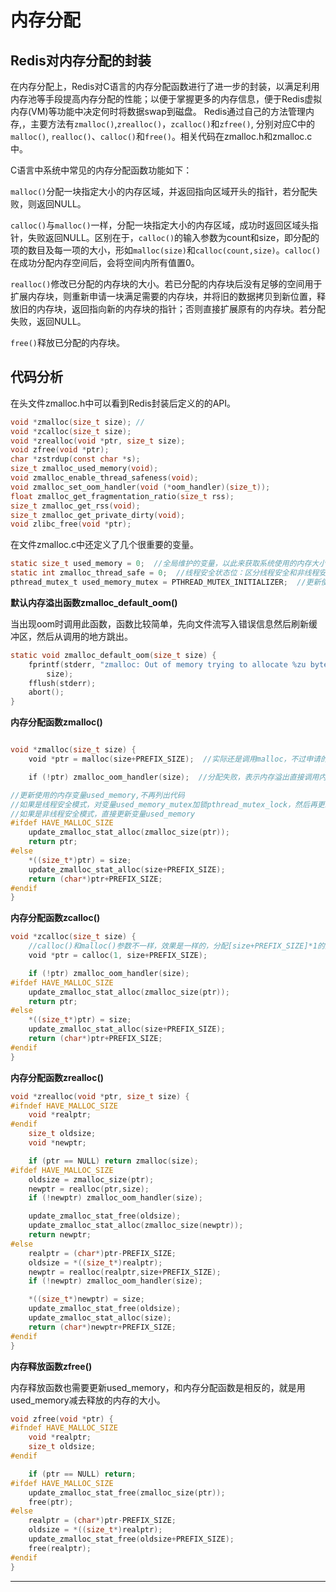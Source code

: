 # 内存分配

## Redis对内存分配的封装
在内存分配上，Redis对C语言的内存分配函数进行了进一步的封装，以满足利用内存池等手段提高内存分配的性能；以便于掌握更多的内存信息，便于Redis虚拟内存(VM)等功能中决定何时将数据swap到磁盘。
Redis通过自己的方法管理内存,，主要方法有`zmalloc()`,`zrealloc()`，`zcalloc()`和`zfree()`, 分别对应C中的`malloc()`, `realloc()`、`calloc()`和`free()`。相关代码在zmalloc.h和zmalloc.c中。

C语言中系统中常见的内存分配函数功能如下：

`malloc()`分配一块指定大小的内存区域，并返回指向区域开头的指针，若分配失败，则返回NULL。

`calloc()`与`malloc()`一样，分配一块指定大小的内存区域，成功时返回区域头指针，失败返回NULL。区别在于，`calloc()`的输入参数为count和size，即分配的项的数目及每一项的大小，形如`malloc(size)`和`calloc(count,size)`。`calloc()`在成功分配内存空间后，会将空间内所有值置0。

`realloc()`修改已分配的内存块的大小。若已分配的内存块后没有足够的空间用于扩展内存块，则重新申请一块满足需要的内存块，并将旧的数据拷贝到新位置，释放旧的内存块，返回指向新的内存块的指针；否则直接扩展原有的内存块。若分配失败，返回NULL。

`free()`释放已分配的内存块。

## 代码分析
在头文件zmalloc.h中可以看到Redis封装后定义的的API。
```c
void *zmalloc(size_t size); //
void *zcalloc(size_t size);
void *zrealloc(void *ptr, size_t size);
void zfree(void *ptr);
char *zstrdup(const char *s);
size_t zmalloc_used_memory(void);
void zmalloc_enable_thread_safeness(void);
void zmalloc_set_oom_handler(void (*oom_handler)(size_t));
float zmalloc_get_fragmentation_ratio(size_t rss);
size_t zmalloc_get_rss(void);
size_t zmalloc_get_private_dirty(void);
void zlibc_free(void *ptr);
```
在文件zmalloc.c中还定义了几个很重要的变量。
```c
static size_t used_memory = 0;  //全局维护的变量，以此来获取系统使用的内存大小
static int zmalloc_thread_safe = 0;  //线程安全状态位：区分线程安全和非线程安全
pthread_mutex_t used_memory_mutex = PTHREAD_MUTEX_INITIALIZER;  //更新使用内存时线程安全模式下的加锁变量
```
**默认内存溢出函数zmalloc_default_oom()**

当出现oom时调用此函数，函数比较简单，先向文件流写入错误信息然后刷新缓冲区，然后从调用的地方跳出。
```c
static void zmalloc_default_oom(size_t size) {
    fprintf(stderr, "zmalloc: Out of memory trying to allocate %zu bytes\n",
        size);
    fflush(stderr);
    abort();
}
```

**内存分配函数zmalloc()**
```c

void *zmalloc(size_t size) {
    void *ptr = malloc(size+PREFIX_SIZE);  //实际还是调用malloc，不过申请的空间比size=size+PREFIX_SIZE

    if (!ptr) zmalloc_oom_handler(size);  //分配失败，表示内存溢出直接调用内存溢出函数

//更新使用的内存变量used_memory,不再列出代码
//如果是线程安全模式，对变量used_memory_mutex加锁pthread_mutex_lock，然后再更新used_memory
//如果是非线程安全模式，直接更新变量used_memory
#ifdef HAVE_MALLOC_SIZE
    update_zmalloc_stat_alloc(zmalloc_size(ptr));
    return ptr;
#else
    *((size_t*)ptr) = size;
    update_zmalloc_stat_alloc(size+PREFIX_SIZE);
    return (char*)ptr+PREFIX_SIZE;
#endif
}
```

**内存分配函数zcalloc()**
```c
void *zcalloc(size_t size) {
    //calloc()和malloc()参数不一样，效果是一样的，分配[size+PREFIX_SIZE]*1的空间
    void *ptr = calloc(1, size+PREFIX_SIZE);

    if (!ptr) zmalloc_oom_handler(size);
#ifdef HAVE_MALLOC_SIZE
    update_zmalloc_stat_alloc(zmalloc_size(ptr));
    return ptr;
#else
    *((size_t*)ptr) = size;
    update_zmalloc_stat_alloc(size+PREFIX_SIZE);
    return (char*)ptr+PREFIX_SIZE;
#endif
}
```

**内存分配函数zrealloc()**
```c
void *zrealloc(void *ptr, size_t size) {
#ifndef HAVE_MALLOC_SIZE
    void *realptr;
#endif
    size_t oldsize;
    void *newptr;

    if (ptr == NULL) return zmalloc(size);
#ifdef HAVE_MALLOC_SIZE
    oldsize = zmalloc_size(ptr);
    newptr = realloc(ptr,size);
    if (!newptr) zmalloc_oom_handler(size);

    update_zmalloc_stat_free(oldsize);
    update_zmalloc_stat_alloc(zmalloc_size(newptr));
    return newptr;
#else
    realptr = (char*)ptr-PREFIX_SIZE;
    oldsize = *((size_t*)realptr);
    newptr = realloc(realptr,size+PREFIX_SIZE);
    if (!newptr) zmalloc_oom_handler(size);

    *((size_t*)newptr) = size;
    update_zmalloc_stat_free(oldsize);
    update_zmalloc_stat_alloc(size);
    return (char*)newptr+PREFIX_SIZE;
#endif
}
```

**内存释放函数zfree()**

内存释放函数也需要更新used_memory，和内存分配函数是相反的，就是用used_memory减去释放的内存的大小。
```c
void zfree(void *ptr) {
#ifndef HAVE_MALLOC_SIZE
    void *realptr;
    size_t oldsize;
#endif

    if (ptr == NULL) return;
#ifdef HAVE_MALLOC_SIZE
    update_zmalloc_stat_free(zmalloc_size(ptr));
    free(ptr);
#else
    realptr = (char*)ptr-PREFIX_SIZE;
    oldsize = *((size_t*)realptr);
    update_zmalloc_stat_free(oldsize+PREFIX_SIZE);
    free(realptr);
#endif
}
```

****
```c
```
